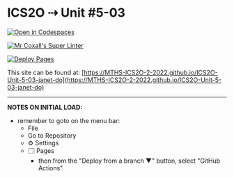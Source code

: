 # ICS2O ⇢ Unit #5-03

[![Open in Codespaces](https://classroom.github.com/assets/launch-codespace-f4981d0f882b2a3f0472912d15f9806d57e124e0fc890972558857b51b24a6f9.svg)](https://classroom.github.com/open-in-codespaces?assignment_repo_id=10592583)

[![Mr Coxall's Super Linter](https://github.com/MTHS-ICS2O-2-2022/ICS2O-Unit-5-03-janet-do/workflows/Mr%20Coxall's%20Super%20Linter/badge.svg)](https://github.com/MTHS-ICS2O-2-2022/ICS2O-Unit-5-03-janet-do/actions)

[![Deploy Pages](https://github.com/MTHS-ICS2O-2-2022/ICS2O-Unit-5-03-janet-do/workflows/Deploy%20Pages/badge.svg)](https://github.com/MTHS-ICS2O-2-2022/ICS2O-Unit-5-03-janet-do/actions)

This site can be found at: [https://MTHS-ICS2O-2-2022.github.io/ICS2O-Unit-5-03-janet-do](https://MTHS-ICS2O-2-2022.github.io/ICS2O-Unit-5-03-janet-do)

---

**NOTES ON INITIAL LOAD:**
- remember to goto on the menu bar:
  - File
  - Go to Repository
  - ⚙ Settings
  - 🗔 Pages
    - then from the "Deploy from a branch ▼" button, select "GitHub Actions"
